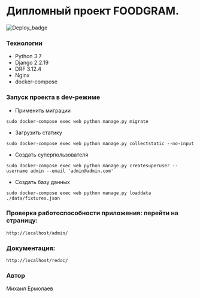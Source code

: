 # Дипломный проект FOODGRAM.

![Deploy_badge](https://img.shields.io/github/actions/workflow/status/MikeEr21/foodgram-project-react/foodgram?logo=github&logoColor=%2300ff00)

### Технологии
* Python 3.7
* Django 2.2.19
* DRF 3.12.4
* Nginx
* docker-compose

### Запуск проекта в dev-режиме

- Применить миграции
```
sudo docker-compose exec web python manage.py migrate
```
- Загрузить статику
```
sudo docker-compose exec web python manage.py collectstatic --no-input
```
- Cоздать суперпользователя 
```
sudo docker-compose exec web python manage.py createsuperuser --username admin --email 'admin@admin.com'
```
- Cоздать  базу данных
```
sudo docker-compose exec web python manage.py loaddata ./data/fixtures.json
```
### Проверка работоспособности приложения: перейти на страницу:
```
http://localhost/admin/
```
### Документация:
```
http://localhost/redoc/
```
### Автор
Михаил Ермолаев